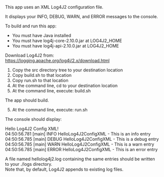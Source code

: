 This app uses an XML Log4J2 configuration file.

It displays your INFO, DEBUG, WARN, and ERROR messages to the console.

To build and run this app:

- You must have Java installed
- You must have log4j-core-2.10.0.jar at LOG4J2_HOME
- You must have log4j-api-2.10.0.jar  at LOG4J2_HOME

Download Log4J2 from: https://logging.apache.org/log4j/2.x/download.html

1. Copy the src directory tree to your destination location
2. Copy build.sh to that location
3. Copy run.sh to that location
4. At the command line, cd to your destination location
5. At the command line, execute: build.sh

The app should build.

5. At the command line, execute: run.sh

The console should display:

Hello Log4J2 Config XML!  
04:50:56.781 [main] INFO  HelloLog4J2ConfigXML - This is an info entry  
04:50:56.785 [main] DEBUG HelloLog4J2ConfigXML - This is a debug entry  
04:50:56.785 [main] WARN  HelloLog4J2ConfigXML - This is a warn entry  
04:50:56.785 [main] ERROR HelloLog4J2ConfigXML - This is an error entry  

A file named hellolog4j2.log containing the same entries should be written to your ./logs directory.  
Note that, by default, Log4J2 appends to existing log files.
